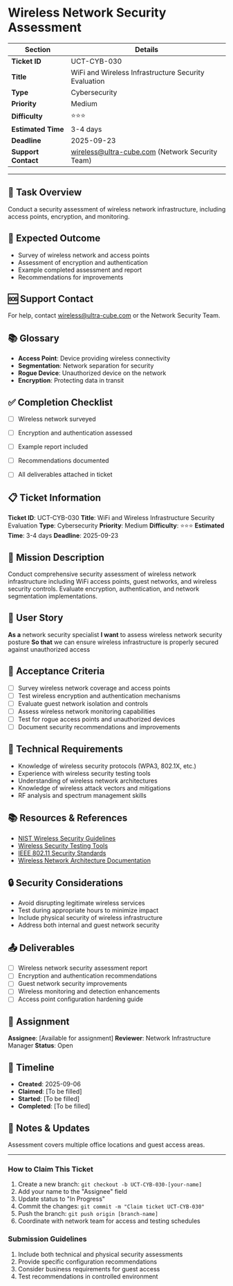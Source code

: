 # Wireless Network Security Assessment

| Section                | Details                                                      |
|------------------------|--------------------------------------------------------------|
| **Ticket ID**          | UCT-CYB-030                                                  |
| **Title**              | WiFi and Wireless Infrastructure Security Evaluation         |
| **Type**               | Cybersecurity                                                |
| **Priority**           | Medium                                                       |
| **Difficulty**         | ⭐⭐⭐                                                         |
| **Estimated Time**     | 3-4 days                                                     |
| **Deadline**           | 2025-09-23                                                   |
| **Support Contact**    | wireless@ultra-cube.com (Network Security Team)              |

---

## 📝 Task Overview
Conduct a security assessment of wireless network infrastructure, including access points, encryption, and monitoring.

## 🎯 Expected Outcome
- Survey of wireless network and access points
- Assessment of encryption and authentication
- Example completed assessment and report
- Recommendations for improvements

## 🆘 Support Contact
For help, contact wireless@ultra-cube.com or the Network Security Team.

## 📚 Glossary
- **Access Point**: Device providing wireless connectivity
- **Segmentation**: Network separation for security
- **Rogue Device**: Unauthorized device on the network
- **Encryption**: Protecting data in transit

## ✅ Completion Checklist
- [ ] Wireless network surveyed
- [ ] Encryption and authentication assessed
- [ ] Example report included
- [ ] Recommendations documented
- [ ] All deliverables attached in ticket


## 📋 Ticket Information

**Ticket ID**: UCT-CYB-030
**Title**: WiFi and Wireless Infrastructure Security Evaluation
**Type**: Cybersecurity
**Priority**: Medium
**Difficulty**: ⭐⭐⭐
**Estimated Time**: 3-4 days
**Deadline**: 2025-09-23

## 🎯 Mission Description

Conduct comprehensive security assessment of wireless network infrastructure including WiFi access points, guest networks, and wireless security controls. Evaluate encryption, authentication, and network segmentation implementations.

## 👤 User Story

**As a** network security specialist
**I want** to assess wireless network security posture
**So that** we can ensure wireless infrastructure is properly secured against unauthorized access

## 📝 Acceptance Criteria

- [ ] Survey wireless network coverage and access points
- [ ] Test wireless encryption and authentication mechanisms
- [ ] Evaluate guest network isolation and controls
- [ ] Assess wireless network monitoring capabilities
- [ ] Test for rogue access points and unauthorized devices
- [ ] Document security recommendations and improvements

## 🔧 Technical Requirements

- Knowledge of wireless security protocols (WPA3, 802.1X, etc.)
- Experience with wireless security testing tools
- Understanding of wireless network architectures
- Knowledge of wireless attack vectors and mitigations
- RF analysis and spectrum management skills

## 📚 Resources & References

- [NIST Wireless Security Guidelines](https://csrc.nist.gov/)
- [Wireless Security Testing Tools](various)
- [IEEE 802.11 Security Standards](https://standards.ieee.org/)
- [Wireless Network Architecture Documentation](internal-link)

## 🔒 Security Considerations

- Avoid disrupting legitimate wireless services
- Test during appropriate hours to minimize impact
- Include physical security of wireless infrastructure
- Address both internal and guest network security

## 📤 Deliverables

- [ ] Wireless network security assessment report
- [ ] Encryption and authentication recommendations
- [ ] Guest network security improvements
- [ ] Wireless monitoring and detection enhancements
- [ ] Access point configuration hardening guide

## 👥 Assignment

**Assignee**: [Available for assignment]
**Reviewer**: Network Infrastructure Manager
**Status**: Open

## 📅 Timeline

- **Created**: 2025-09-06
- **Claimed**: [To be filled]
- **Started**: [To be filled]
- **Completed**: [To be filled]

## 💬 Notes & Updates

Assessment covers multiple office locations and guest access areas.

---

### How to Claim This Ticket

1. Create a new branch: `git checkout -b UCT-CYB-030-[your-name]`
2. Add your name to the "Assignee" field
3. Update status to "In Progress"
4. Commit the changes: `git commit -m "Claim ticket UCT-CYB-030"`
5. Push the branch: `git push origin [branch-name]`
6. Coordinate with network team for access and testing schedules

### Submission Guidelines

1. Include both technical and physical security assessments
2. Provide specific configuration recommendations
3. Consider business requirements for guest access
4. Test recommendations in controlled environment
